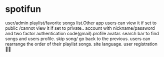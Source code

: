 # spotifun
user/admin 
playlist/favorite songs list.Other app users can view it if set to public /cannot view it if set to private..
account with nickname/password and two factor authentication code(gmail).profile avatar.
search bar to find songs  and users profile.
skip song/ go back to the previous.
users can rearrange the order of their playlist songs.
site language.
 user registration
🎅🏿


